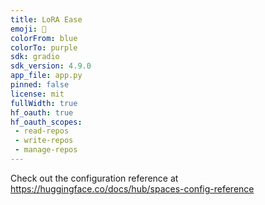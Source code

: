 ```yaml
---
title: LoRA Ease
emoji: 🧞
colorFrom: blue
colorTo: purple
sdk: gradio
sdk_version: 4.9.0
app_file: app.py
pinned: false
license: mit
fullWidth: true
hf_oauth: true
hf_oauth_scopes:
 - read-repos
 - write-repos
 - manage-repos
---
```


Check out the configuration reference at https://huggingface.co/docs/hub/spaces-config-reference
